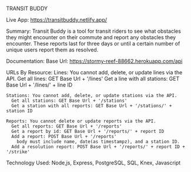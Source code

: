 TRANSIT BUDDY

Live App: https://transitbuddy.netlify.app/

Summary: Transit Buddy is a tool for transit riders to see what obstacles they might encounter on their commute and report any obstacles they encounter.
These reports last for three days or until a certain number of unique users report them as resolved.

Documentation: 
Base Url: https://stormy-reef-88662.herokuapp.com/api

  URLs By Resource:
    Lines: You cannot add, delete, or update lines via the API.
      Get all lines: GET Base Url + '/lines'
      Get a line with all stations: GET Base Url + '/lines/' + line ID
      
    Stations: You cannot add, delete, or update stations via the API.
      Get all stations: GET Base Url + '/stations'
      Get a station with all reports: GET Base Url + '/stations/' + station ID
      
    Reports: You cannot delete or update reports via the API.
      Get all reports: GET Base Url + '/reports'
      Get a report by id: GET Base Url + '/reports/' + report ID
      Add a report: POST Base Url + '/reports' 
        body must include name, date(as timestampz), and a station ID.
      Add a resolution report: POST Base Url + '/reports/' + report ID + '/strike'


Technology Used:
Node,js, Express, PostgreSQL, SQL, Knex, Javascript
